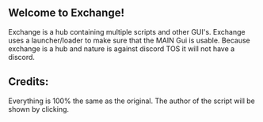 ## Welcome to Exchange!
Exchange is a hub containing multiple scripts and other GUI's.
Exchange uses a launcher/loader to make sure that the MAIN Gui is usable.
Because exchange is a hub and nature is against discord TOS it will not have a discord.
## Credits:
Everything is 100% the same as the original. The author of the script will be shown by clicking.
